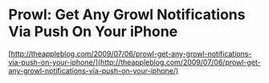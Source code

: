 <!--
id: 136564248
link: http://tumblr.atmos.org/post/136564248/prowl-get-any-growl-notifications-via-push-on-your
slug: prowl-get-any-growl-notifications-via-push-on-your
date: Mon Jul 06 2009 11:47:51 GMT-0700 (PDT)
publish: 2009-07-06
tags: 
title: Prowl: Get Any Growl Notifications Via Push On Your iPhone 
-->


Prowl: Get Any Growl Notifications Via Push On Your iPhone 
===========================================================

[http://theappleblog.com/2009/07/06/prowl-get-any-growl-notifications-via-push-on-your-iphone/](http://theappleblog.com/2009/07/06/prowl-get-any-growl-notifications-via-push-on-your-iphone/)

